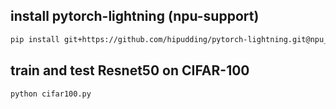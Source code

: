 ## install pytorch-lightning (npu-support)
```bash
pip install git+https://github.com/hipudding/pytorch-lightning.git@npu_support
```
## train and test Resnet50 on CIFAR-100
```bash
python cifar100.py
```
